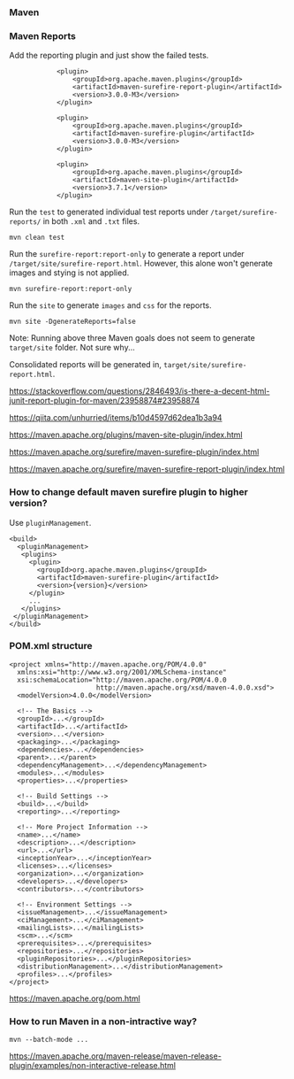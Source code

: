 ### Maven

### Maven Reports

Add the reporting plugin and just show the failed tests.

```
            <plugin>
                <groupId>org.apache.maven.plugins</groupId>
                <artifactId>maven-surefire-report-plugin</artifactId>
                <version>3.0.0-M3</version>
            </plugin>

            <plugin>
                <groupId>org.apache.maven.plugins</groupId>
                <artifactId>maven-surefire-plugin</artifactId>
                <version>3.0.0-M3</version>
            </plugin>

            <plugin>
                <groupId>org.apache.maven.plugins</groupId>
                <artifactId>maven-site-plugin</artifactId>
                <version>3.7.1</version>
            </plugin>
```

Run the `test` to generated individual test reports under `/target/surefire-reports/` in both `.xml` and `.txt` files.
```
mvn clean test
```

Run the `surefire-report:report-only` to generate a report under `/target/site/surefire-report.html`.  However, this alone won't generate images and stying is not applied.
```
mvn surefire-report:report-only
```

Run the `site` to generate `images` and `css` for the reports.
```
mvn site -DgenerateReports=false
```

Note: Running above three Maven goals does not seem to generate `target/site` folder.  Not sure why...

Consolidated reports will be generated in, `target/site/surefire-report.html`.

https://stackoverflow.com/questions/2846493/is-there-a-decent-html-junit-report-plugin-for-maven/23958874#23958874

https://qiita.com/unhurried/items/b10d4597d62dea1b3a94

https://maven.apache.org/plugins/maven-site-plugin/index.html

https://maven.apache.org/surefire/maven-surefire-plugin/index.html

https://maven.apache.org/surefire/maven-surefire-report-plugin/index.html


### How to change default maven surefire plugin to higher version?

Use `pluginManagement`.

```
<build>
  <pluginManagement>
   <plugins>
     <plugin>
       <groupId>org.apache.maven.plugins</groupId>
       <artifactId>maven-surefire-plugin</artifactId>
       <version>{version}</version>
     </plugin>
     ...
   </plugins>
 </pluginManagement>
</build>
```


### POM.xml structure

```
<project xmlns="http://maven.apache.org/POM/4.0.0"
  xmlns:xsi="http://www.w3.org/2001/XMLSchema-instance"
  xsi:schemaLocation="http://maven.apache.org/POM/4.0.0
                      http://maven.apache.org/xsd/maven-4.0.0.xsd">
  <modelVersion>4.0.0</modelVersion>
 
  <!-- The Basics -->
  <groupId>...</groupId>
  <artifactId>...</artifactId>
  <version>...</version>
  <packaging>...</packaging>
  <dependencies>...</dependencies>
  <parent>...</parent>
  <dependencyManagement>...</dependencyManagement>
  <modules>...</modules>
  <properties>...</properties>
 
  <!-- Build Settings -->
  <build>...</build>
  <reporting>...</reporting>
 
  <!-- More Project Information -->
  <name>...</name>
  <description>...</description>
  <url>...</url>
  <inceptionYear>...</inceptionYear>
  <licenses>...</licenses>
  <organization>...</organization>
  <developers>...</developers>
  <contributors>...</contributors>
 
  <!-- Environment Settings -->
  <issueManagement>...</issueManagement>
  <ciManagement>...</ciManagement>
  <mailingLists>...</mailingLists>
  <scm>...</scm>
  <prerequisites>...</prerequisites>
  <repositories>...</repositories>
  <pluginRepositories>...</pluginRepositories>
  <distributionManagement>...</distributionManagement>
  <profiles>...</profiles>
</project>
```

https://maven.apache.org/pom.html

### How to run Maven in a non-intractive way?

```
mvn --batch-mode ...
```
https://maven.apache.org/maven-release/maven-release-plugin/examples/non-interactive-release.html
